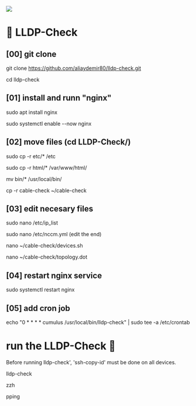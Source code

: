 ![](assets/nvidia.png)

# 🚀️ LLDP-Check

## [00] git clone  

git clone https://github.com/aliaydemir80/lldp-check.git

cd lldp-check



## [01]  install and runn "nginx"

sudo apt install nginx

sudo systemctl enable --now nginx



## [02]  move files (cd LLDP-Check/)

sudo cp -r etc/* /etc

sudo cp -r html/* /var/www/html/

mv bin/* /usr/local/bin/

cp -r cable-check ~/cable-check 



## [03]  edit necesary files

sudo nano /etc/ip_list    

sudo nano /etc/nccm.yml   (edit the end)

nano ~/cable-check/devices.sh

nano ~/cable-check/topology.dot



## [04]  restart nginx service

sudo systemctl restart nginx



## [05]  add cron job

echo "0 * * * * cumulus /usr/local/bin/lldp-check" | sudo tee -a /etc/crontab



 
# run the LLDP-Check 🚀️

Before running lldp-check', 'ssh-copy-id' must be done on all devices.

lldp-check

zzh

pping

